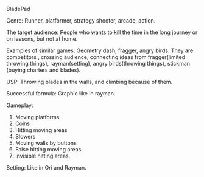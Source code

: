 BladePad

Genre: Runner, platformer, strategy shooter, arcade, action.

The target audience:  People who wants to kill the time in the long journey or on lessons, but not at home.

Examples of similar games:  Geometry dash, fragger, angry birds. They are competitors , crossing audience, connecting ideas from fragger(limited throwing things), rayman(setting), angry birds(throwing things), stickman (buying charters and blades).

USP: Throwing blades in the walls, and climbing because of them.

Successful formula: Graphic like in rayman.

Gameplay: 
1.	Moving platforms
2.	Coins
3.	Hitting moving areas
4.	Slowers
5.	Moving walls by buttons
6.	False hitting moving areas.
7.	Invisible hitting areas.

Setting:  Like in Ori and Rayman.


